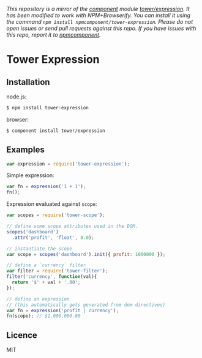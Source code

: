 *This repository is a mirror of the [component](http://component.io) module [tower/expression](http://github.com/tower/expression). It has been modified to work with NPM+Browserify. You can install it using the command `npm install npmcomponent/tower-expression`. Please do not open issues or send pull requests against this repo. If you have issues with this repo, report it to [npmcomponent](https://github.com/airportyh/npmcomponent).*
# Tower Expression

## Installation

node.js:

```bash
$ npm install tower-expression
```

browser:

```bash
$ component install tower/expression
```

## Examples

```js
var expression = require('tower-expression');
```

Simple expression:

```js
var fn = expression('1 + 1');
fn();
```

Expression evaluated against `scope`:

```js
var scopes = require('tower-scope');

// define some scope attributes used in the DOM.
scopes('dashboard')
  .attr('profit', 'float', 0.0);

// instantiate the scope
var scope = scopes('dashboard').init({ profit: 1000000 });

// define a `currency` filter
var filter = require('tower-filter');
filter('currency', function(val){
  return '$' + val + '.00';
});

// define an expression
// (this automatically gets generated from dom directives)
var fn = expression('profit | currency');
fn(scope); // $1,000,000.00
```

## Licence

MIT